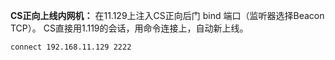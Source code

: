 **CS正向上线内网机：**
在11.129上注入CS正向后门 bind 端口（监听器选择Beacon TCP）。
CS直接用1.119的会话，用命令连接上，自动新上线。
```
connect 192.168.11.129 2222
```




